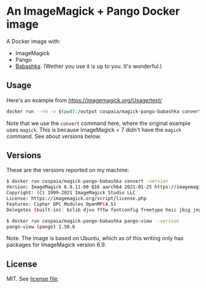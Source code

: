 # An ImageMagick + Pango Docker image

A Docker image with:

* ImageMagick
* Pango
* [Babashka](https://babashka.org). (Wether you use it is up to you. It's wonderful.)

## Usage

Here's an example from https://imagemagick.org/Usage/text/

``` sh
docker run --rm -v $(pwd):/output cospaia/magick-pango-babashka convert -background lightblue pango:"Anthony Thyssen" /output/pango.gif
```

Note that we use the `convert` command here, where the original example uses `magick`. This is because ImageMagick < 7 didn't have the `magick` command. See about versions below.

## Versions

These are the versions reported on my machine:

``` sh
$ docker run cospaia/magick-pango-babashka convert -version
Version: ImageMagick 6.9.11-60 Q16 aarch64 2021-01-25 https://imagemagick.org
Copyright: (C) 1999-2021 ImageMagick Studio LLC
License: https://imagemagick.org/script/license.php
Features: Cipher DPC Modules OpenMP(4.5) 
Delegates (built-in): bzlib djvu fftw fontconfig freetype heic jbig jng jp2 jpeg lcms lqr ltdl lzma openexr pangocairo png tiff webp wmf x xml zlib

$ docker run cospaia/magick-pango-babashka pango-view --version
pango-view (pango) 1.50.6
```

Note. The image is based on Ubuntu, which as of this writing only has packages for ImageMagick version 6.9.

## License

MIT. See [license file](LICENSE).